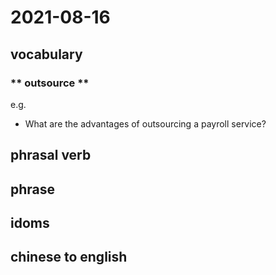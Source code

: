 # 2021-08-16
## vocabulary
### ** outsource **

e.g.
- What are the advantages of outsourcing a payroll service?

## phrasal verb

## phrase

## idoms

## chinese to english
